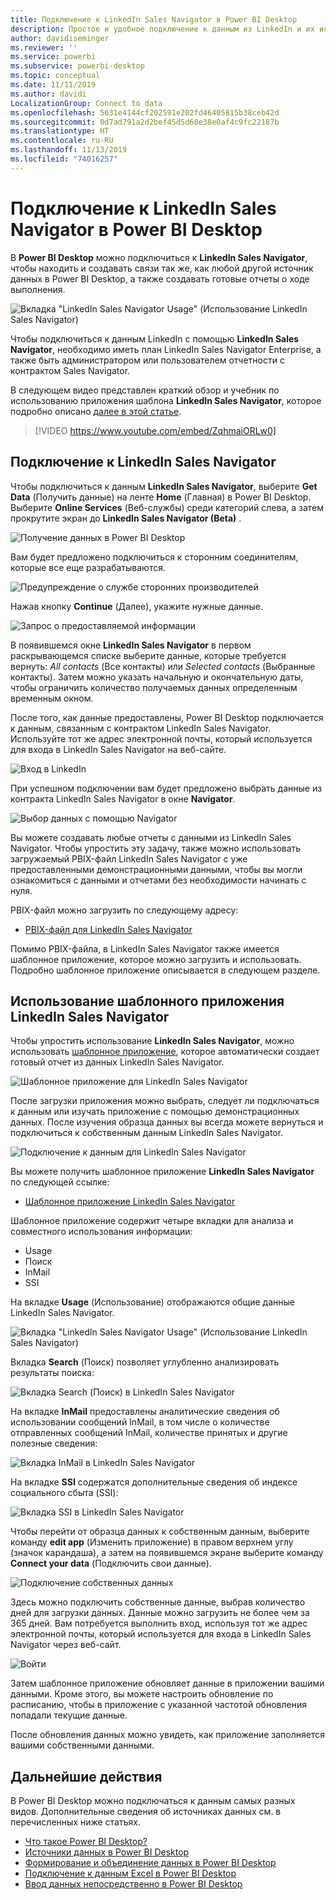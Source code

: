 ```yaml
---
title: Подключение к LinkedIn Sales Navigator в Power BI Desktop
description: Простое и удобное подключение к данным из LinkedIn и их использование с помощью приложения Power BI Desktop
author: davidiseminger
ms.reviewer: ''
ms.service: powerbi
ms.subservice: powerbi-desktop
ms.topic: conceptual
ms.date: 11/11/2019
ms.author: davidi
LocalizationGroup: Connect to data
ms.openlocfilehash: 5631e4144cf202591e202fd46405815b38ceb42d
ms.sourcegitcommit: 0d7ad791a2d2bef45d5d60e38e0af4c9fc22187b
ms.translationtype: HT
ms.contentlocale: ru-RU
ms.lasthandoff: 11/13/2019
ms.locfileid: "74016257"
---
```

# <a name="connect-to-linkedin-sales-navigator-in-power-bi-desktop"></a>Подключение к LinkedIn Sales Navigator в Power BI Desktop

В **Power BI Desktop** можно подключиться к **LinkedIn Sales Navigator**, чтобы находить и создавать связи так же, как любой другой источник данных в Power BI Desktop, а также создавать готовые отчеты о ходе выполнения.

![Вкладка "LinkedIn Sales Navigator Usage" (Использование LinkedIn Sales Navigator)](media/desktop-connect-linkedin-sales-navigator/linkedin-sales-navigator-01.png)


Чтобы подключиться к данным LinkedIn с помощью **LinkedIn Sales Navigator**, необходимо иметь план LinkedIn Sales Navigator Enterprise, а также быть администратором или пользователем отчетности с контрактом Sales Navigator.

В следующем видео представлен краткий обзор и учебник по использованию приложения шаблона **LinkedIn Sales Navigator**, которое подробно описано [далее в этой статье](#using-the-linkedin-sales-navigator-template-app). 

> [!VIDEO https://www.youtube.com/embed/ZqhmaiORLw0]

## <a name="connect-to-linkedin-sales-navigator"></a>Подключение к LinkedIn Sales Navigator

Чтобы подключиться к данным **LinkedIn Sales Navigator**, выберите **Get Data** (Получить данные) на ленте **Home** (Главная) в Power BI Desktop. Выберите **Online Services** (Веб-службы) среди категорий слева, а затем прокрутите экран до **LinkedIn Sales Navigator (Beta)** .

![Получение данных в Power BI Desktop](media/desktop-connect-linkedin-sales-navigator/linkedin-sales-navigator-02.png)

Вам будет предложено подключиться к сторонним соединителям, которые все еще разрабатываются. 

![Предупреждение о службе сторонних производителей](media/desktop-connect-linkedin-sales-navigator/linkedin-sales-navigator-03.png)

Нажав кнопку **Continue** (Далее), укажите нужные данные.

![Запрос о предоставляемой информации](media/desktop-connect-linkedin-sales-navigator/linkedin-sales-navigator-04.png)


В появившемся окне **LinkedIn Sales Navigator** в первом раскрывающемся списке выберите данные, которые требуется вернуть: *All contacts* (Все контакты) или *Selected contacts* (Выбранные контакты). Затем можно указать начальную и окончательную даты, чтобы ограничить количество получаемых данных определенным временным окном.

После того, как данные предоставлены, Power BI Desktop подключается к данным, связанным с контрактом LinkedIn Sales Navigator. Используйте тот же адрес электронной почты, который используется для входа в LinkedIn Sales Navigator на веб-сайте. 

![Вход в LinkedIn](media/desktop-connect-linkedin-sales-navigator/linkedin-sales-navigator-05.png)

При успешном подключении вам будет предложено выбрать данные из контракта LinkedIn Sales Navigator в окне **Navigator**.

![Выбор данных с помощью Navigator](media/desktop-connect-linkedin-sales-navigator/linkedin-sales-navigator-09.png)

Вы можете создавать любые отчеты с данными из LinkedIn Sales Navigator. Чтобы упростить эту задачу, также можно использовать загружаемый PBIX-файл LinkedIn Sales Navigator с уже предоставленными демонстрационными данными, чтобы вы могли ознакомиться с данными и отчетами без необходимости начинать с нуля.

PBIX-файл можно загрузить по следующему адресу:
* [PBIX-файл для LinkedIn Sales Navigator](service-template-apps-samples.md)

Помимо PBIX-файла, в LinkedIn Sales Navigator также имеется шаблонное приложение, которое можно загрузить и использовать. Подробно шаблонное приложение описывается в следующем разделе.


## <a name="using-the-linkedin-sales-navigator-template-app"></a>Использование шаблонного приложения LinkedIn Sales Navigator

Чтобы упростить использование **LinkedIn Sales Navigator**, можно использовать [шаблонное приложение](service-template-apps-overview.md), которое автоматически создает готовый отчет из данных LinkedIn Sales Navigator.

![Шаблонное приложение для LinkedIn Sales Navigator](media/desktop-connect-linkedin-sales-navigator/linkedin-sales-navigator-10.png)

После загрузки приложения можно выбрать, следует ли подключаться к данным или изучать приложение с помощью демонстрационных данных. После изучения образца данных вы всегда можете вернуться и подключиться к собственным данным LinkedIn Sales Navigator. 

![Подключение к данным для LinkedIn Sales Navigator](media/desktop-connect-linkedin-sales-navigator/linkedin-sales-navigator-11.png)



Вы можете получить шаблонное приложение **LinkedIn Sales Navigator** по следующей ссылке:
* [Шаблонное приложение LinkedIn Sales Navigator](https://appsource.microsoft.com/product/power-bi/pbi-contentpacks.linkedin_navigator-preview?flightCodes=17ad4c68-fbc5-4925-a351-139fd384ec33)

Шаблонное приложение содержит четыре вкладки для анализа и совместного использования информации:

* Usage
* Поиск
* InMail
* SSI

На вкладке **Usage** (Использование) отображаются общие данные LinkedIn Sales Navigator.

![Вкладка "LinkedIn Sales Navigator Usage" (Использование LinkedIn Sales Navigator)](media/desktop-connect-linkedin-sales-navigator/linkedin-sales-navigator-12.png)

Вкладка **Search** (Поиск) позволяет углубленно анализировать результаты поиска:

![Вкладка Search (Поиск) в LinkedIn Sales Navigator](media/desktop-connect-linkedin-sales-navigator/linkedin-sales-navigator-13.png)

На вкладке **InMail** предоставлены аналитические сведения об использовании сообщений InMail, в том числе о количестве отправленных сообщений InMail, количестве принятых и другие полезные сведения:

![Вкладка InMail в LinkedIn Sales Navigator](media/desktop-connect-linkedin-sales-navigator/linkedin-sales-navigator-14.png)

На вкладке **SSI** содержатся дополнительные сведения об индексе социального сбыта (SSI):

![Вкладка SSI в LinkedIn Sales Navigator](media/desktop-connect-linkedin-sales-navigator/linkedin-sales-navigator-15.png)

Чтобы перейти от образца данных к собственным данным, выберите команду **edit app** (Изменить приложение) в правом верхнем углу (значок карандаша), а затем на появившемся экране выберите команду **Connect your data** (Подключить свои данные).

![Подключение собственных данных](media/desktop-connect-linkedin-sales-navigator/linkedin-sales-navigator-16.png)

Здесь можно подключить собственные данные, выбрав количество дней для загрузки данных. Данные можно загрузить не более чем за 365 дней. Вам потребуется выполнить вход, используя тот же адрес электронной почты, который используется для входа в LinkedIn Sales Navigator через веб-сайт. 

![Войти](media/desktop-connect-linkedin-sales-navigator/linkedin-sales-navigator-17.png)

Затем шаблонное приложение обновляет данные в приложении вашими данными. Кроме этого, вы можете настроить обновление по расписанию, чтобы в приложение с указанной частотой обновления попадали текущие данные. 

После обновления данных можно увидеть, как приложение заполняется вашими собственными данными.

## <a name="next-steps"></a>Дальнейшие действия
В Power BI Desktop можно подключаться к данным самых разных видов. Дополнительные сведения об источниках данных см. в перечисленных ниже статьях.

* [Что такое Power BI Desktop?](desktop-what-is-desktop.md)
* [Источники данных в Power BI Desktop](desktop-data-sources.md)
* [Формирование и объединение данных в Power BI Desktop](desktop-shape-and-combine-data.md)
* [Подключение к данным Excel в Power BI Desktop](desktop-connect-excel.md)   
* [Ввод данных непосредственно в Power BI Desktop](desktop-enter-data-directly-into-desktop.md)   

